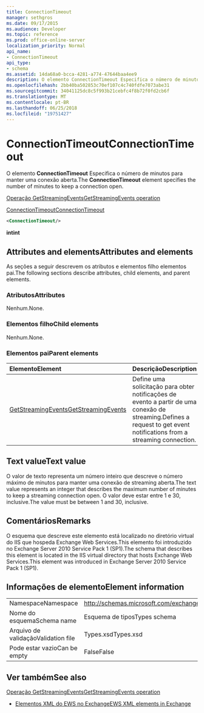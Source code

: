 ```yaml
---
title: ConnectionTimeout
manager: sethgros
ms.date: 09/17/2015
ms.audience: Developer
ms.topic: reference
ms.prod: office-online-server
localization_priority: Normal
api_name:
- ConnectionTimeout
api_type:
- schema
ms.assetid: 14da68a0-bcca-4281-a774-47644baa4ee9
description: O elemento ConnectionTimeout Especifica o número de minutos para manter uma conexão aberta.
ms.openlocfilehash: 2bb40ba502853c70ef107c4c740fdfe7073abe31
ms.sourcegitcommit: 34041125dc8c5f993b21cebfc4f8b72f0fd2cb6f
ms.translationtype: MT
ms.contentlocale: pt-BR
ms.lasthandoff: 06/25/2018
ms.locfileid: "19751427"
---
```

# <a name="connectiontimeout"></a><span data-ttu-id="88e7c-103">ConnectionTimeout</span><span class="sxs-lookup"><span data-stu-id="88e7c-103">ConnectionTimeout</span></span>

<span data-ttu-id="88e7c-104">O elemento **ConnectionTimeout** Especifica o número de minutos para manter uma conexão aberta.</span><span class="sxs-lookup"><span data-stu-id="88e7c-104">The **ConnectionTimeout** element specifies the number of minutes to keep a connection open.</span></span> 
  
[<span data-ttu-id="88e7c-105">Operação GetStreamingEvents</span><span class="sxs-lookup"><span data-stu-id="88e7c-105">GetStreamingEvents operation</span></span>](getstreamingevents-operation.md)
  
[<span data-ttu-id="88e7c-106">ConnectionTimeout</span><span class="sxs-lookup"><span data-stu-id="88e7c-106">ConnectionTimeout</span></span>](connectiontimeout.md)
  
```xml
<ConnectionTimeout/>
```

 <span data-ttu-id="88e7c-107">**int**</span><span class="sxs-lookup"><span data-stu-id="88e7c-107">**int**</span></span>
## <a name="attributes-and-elements"></a><span data-ttu-id="88e7c-108">Attributes and elements</span><span class="sxs-lookup"><span data-stu-id="88e7c-108">Attributes and elements</span></span>

<span data-ttu-id="88e7c-109">As seções a seguir descrevem os atributos e elementos filho elementos pai.</span><span class="sxs-lookup"><span data-stu-id="88e7c-109">The following sections describe attributes, child elements, and parent elements.</span></span>
  
### <a name="attributes"></a><span data-ttu-id="88e7c-110">Atributos</span><span class="sxs-lookup"><span data-stu-id="88e7c-110">Attributes</span></span>

<span data-ttu-id="88e7c-111">Nenhum.</span><span class="sxs-lookup"><span data-stu-id="88e7c-111">None.</span></span>
  
### <a name="child-elements"></a><span data-ttu-id="88e7c-112">Elementos filho</span><span class="sxs-lookup"><span data-stu-id="88e7c-112">Child elements</span></span>

<span data-ttu-id="88e7c-113">Nenhum.</span><span class="sxs-lookup"><span data-stu-id="88e7c-113">None.</span></span>
  
### <a name="parent-elements"></a><span data-ttu-id="88e7c-114">Elementos pai</span><span class="sxs-lookup"><span data-stu-id="88e7c-114">Parent elements</span></span>

|<span data-ttu-id="88e7c-115">**Elemento**</span><span class="sxs-lookup"><span data-stu-id="88e7c-115">**Element**</span></span>|<span data-ttu-id="88e7c-116">**Descrição**</span><span class="sxs-lookup"><span data-stu-id="88e7c-116">**Description**</span></span>|
|:-----|:-----|
|[<span data-ttu-id="88e7c-117">GetStreamingEvents</span><span class="sxs-lookup"><span data-stu-id="88e7c-117">GetStreamingEvents</span></span>](getstreamingevents.md) <br/> |<span data-ttu-id="88e7c-118">Define uma solicitação para obter notificações de evento a partir de uma conexão de streaming.</span><span class="sxs-lookup"><span data-stu-id="88e7c-118">Defines a request to get event notifications from a streaming connection.</span></span>  <br/> |
   
## <a name="text-value"></a><span data-ttu-id="88e7c-119">Text value</span><span class="sxs-lookup"><span data-stu-id="88e7c-119">Text value</span></span>

<span data-ttu-id="88e7c-120">O valor de texto representa um número inteiro que descreve o número máximo de minutos para manter uma conexão de streaming aberta.</span><span class="sxs-lookup"><span data-stu-id="88e7c-120">The text value represents an integer that describes the maximum number of minutes to keep a streaming connection open.</span></span> <span data-ttu-id="88e7c-121">O valor deve estar entre 1 e 30, inclusive.</span><span class="sxs-lookup"><span data-stu-id="88e7c-121">The value must be between 1 and 30, inclusive.</span></span>
  
## <a name="remarks"></a><span data-ttu-id="88e7c-122">Comentários</span><span class="sxs-lookup"><span data-stu-id="88e7c-122">Remarks</span></span>

<span data-ttu-id="88e7c-123">O esquema que descreve este elemento está localizado no diretório virtual do IIS que hospeda Exchange Web Services.This elemento foi introduzido no Exchange Server 2010 Service Pack 1 (SP1).</span><span class="sxs-lookup"><span data-stu-id="88e7c-123">The schema that describes this element is located in the IIS virtual directory that hosts Exchange Web Services.This element was introduced in Exchange Server 2010 Service Pack 1 (SP1).</span></span>
  
## <a name="element-information"></a><span data-ttu-id="88e7c-124">Informações de elemento</span><span class="sxs-lookup"><span data-stu-id="88e7c-124">Element information</span></span>

|||
|:-----|:-----|
|<span data-ttu-id="88e7c-125">Namespace</span><span class="sxs-lookup"><span data-stu-id="88e7c-125">Namespace</span></span>  <br/> |http://schemas.microsoft.com/exchange/services/2006/types  <br/> |
|<span data-ttu-id="88e7c-126">Nome do esquema</span><span class="sxs-lookup"><span data-stu-id="88e7c-126">Schema name</span></span>  <br/> |<span data-ttu-id="88e7c-127">Esquema de tipos</span><span class="sxs-lookup"><span data-stu-id="88e7c-127">Types schema</span></span>  <br/> |
|<span data-ttu-id="88e7c-128">Arquivo de validação</span><span class="sxs-lookup"><span data-stu-id="88e7c-128">Validation file</span></span>  <br/> |<span data-ttu-id="88e7c-129">Types.xsd</span><span class="sxs-lookup"><span data-stu-id="88e7c-129">Types.xsd</span></span>  <br/> |
|<span data-ttu-id="88e7c-130">Pode estar vazio</span><span class="sxs-lookup"><span data-stu-id="88e7c-130">Can be empty</span></span>  <br/> |<span data-ttu-id="88e7c-131">False</span><span class="sxs-lookup"><span data-stu-id="88e7c-131">False</span></span>  <br/> |
   
## <a name="see-also"></a><span data-ttu-id="88e7c-132">Ver também</span><span class="sxs-lookup"><span data-stu-id="88e7c-132">See also</span></span>



[<span data-ttu-id="88e7c-133">Operação GetStreamingEvents</span><span class="sxs-lookup"><span data-stu-id="88e7c-133">GetStreamingEvents operation</span></span>](getstreamingevents-operation.md)


- [<span data-ttu-id="88e7c-134">Elementos XML do EWS no Exchange</span><span class="sxs-lookup"><span data-stu-id="88e7c-134">EWS XML elements in Exchange</span></span>](ews-xml-elements-in-exchange.md)

